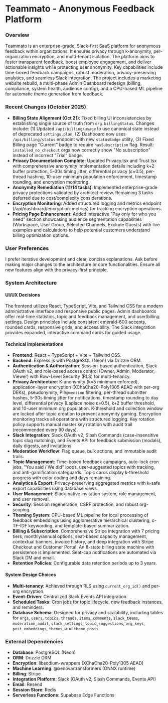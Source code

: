 # Teammato - Anonymous Feedback Platform

### Overview
Teammato is an enterprise-grade, Slack-first SaaS platform for anonymous feedback within organizations. It ensures privacy through k-anonymity, per-organization encryption, and multi-tenant isolation. The platform aims to foster transparent feedback, boost employee engagement, and deliver actionable insights while protecting user anonymity. Key capabilities include time-boxed feedback campaigns, robust moderation, privacy-preserving analytics, and seamless Slack integration. The project includes a marketing website rebuild, a multi-phase Admin Dashboard redesign (billing, compliance, system health, audience config), and a CPU-based ML pipeline for automatic theme generation from feedback.

### Recent Changes (October 2025)
- **Billing State Alignment (Oct 21)**: Fixed billing UI inconsistencies by establishing single source of truth from `org.billingStatus`. Changes include: (1) Updated `/api/billing/usage` to use canonical state instead of deprecated `settings.plan`, (2) Dashboard now uses `/api/billing/status` endpoint with new `statusBadge` utility, (3) Fixed Billing page "Current" badge to require `hasSubscription` flag. Result: `installed_no_checkout` orgs now correctly show "No subscription" instead of incorrect "Trial" badge.
- **Privacy Documentation Complete**: Updated Privacy.tsx and Trust.tsx with comprehensive anonymity implementation details including k+2 buffer protection, 5-30s timing jitter, differential privacy (ε=0.5), per-thread hashing, 10-user minimum population enforcement, timestamp rounding, and encryption monitoring.
- **Anonymity Remediation (11/14 tasks)**: Implemented enterprise-grade privacy protections validated by architect review. Remaining 3 tasks deferred due to cost/complexity considerations.
- **Encryption Monitoring**: Added structured logging and metrics endpoint (/api/dashboard/encryption-metrics) for tracking encryption operations.
- **Pricing Page Enhancement**: Added interactive "Pay only for who you need" section showcasing audience segmentation capabilities (Workspace, User Group, Selected Channels, Exclude Guests) with live examples and calculations to help potential customers understand billing optimization options.

### User Preferences
I prefer iterative development and clear, concise explanations. Ask before making major changes to the architecture or core functionalities. Ensure all new features align with the privacy-first principle.

### System Architecture

#### UI/UX Decisions
The frontend utilizes React, TypeScript, Vite, and Tailwind CSS for a modern administrative interface and responsive public pages. Admin dashboards offer real-time statistics, topic and feedback management, and user/billing settings. Design principles include consistent emerald-600 accents, rounded cards, responsive grids, and accessibility. The Slack integration provides expanded, interactive command cards for guided usage.

#### Technical Implementations
- **Frontend**: React + TypeScript + Vite + Tailwind CSS.
- **Backend**: Express.js with PostgreSQL (Neon) via Drizzle ORM.
- **Authentication & Authorization**: Session-based authentication, Slack OAuth v2, and role-based access control (Owner, Admin, Moderator, Viewer) with Row-Level Security (RLS) for multi-tenancy.
- **Privacy Architecture**: K-anonymity (k=5 minimum enforced), application-layer encryption (XChaCha20-Poly1305 AEAD with per-org DEKs), pseudonymity, PII/`@mention` filtering, per-thread submitter hashes, 5-30s timing jitter for notifications, timestamp rounding to day level, differential privacy (Laplace noise ε=0.5), k+2 buffer threshold, and 10-user minimum org population. K-threshold and collection window are locked after topic creation to prevent anonymity gaming. Encryption monitoring tracks all operations with structured logging. Key rotation policy supports manual master key rotation with audit trail (recommended every 90 days).
- **Slack Integration**: Slack OAuth v2, Slash Commands (case-insensitive topic slug matching), and Events API for feedback submission (modals), daily digests, and invitations.
- **Moderation Workflow**: Flag queue, bulk actions, and immutable audit trails.
- **Topic Management**: Time-boxed feedback campaigns, auto-lock cron jobs, "You said / We did" loops, user-suggested topics with tracking, and anti-gamification safeguards. Topic cards display k-threshold progress with color coding and days remaining.
- **Analytics & Export**: Privacy-preserving aggregated metrics with k-safe export capabilities using database views.
- **User Management**: Slack-native invitation system, role management, and user removal.
- **Security**: Session regeneration, CSRF protection, and robust org-scoping.
- **Theming System**: CPU-based ML pipeline for local processing of feedback embeddings using agglomerative hierarchical clustering, c-TF-IDF keywording, and template-based summarization.
- **Billing & Subscription**: Comprehensive Stripe integration with 7 pricing tiers, monthly/annual options, seat-based capacity management, contextual banners, invoice history, and deep integration with Stripe Checkout and Customer Portal. An 8-state billing state machine with persistence is implemented. Seat-cap notifications are automated via Slack DM and email.
- **Retention Policies**: Configurable data retention periods up to 3 years.

#### System Design Choices
- **Multi-tenancy**: Achieved through RLS using `current_org_id()` and per-org encryption.
- **Event-Driven**: Centralized Slack Events API integration.
- **Scheduled Tasks**: Cron jobs for topic lifecycle, new feedback instances, and reminders.
- **Database Schema**: Designed for privacy and scalability, including tables for `orgs`, `users`, `topics`, `threads`, `items`, `comments`, `slack_teams`, `moderation_audit`, `slack_settings`, `topic_suggestions`, `org_keys`, `post_embeddings`, `themes`, and `theme_posts`.

### External Dependencies

- **Database**: PostgreSQL (Neon)
- **ORM**: Drizzle ORM
- **Encryption**: libsodium-wrappers (XChaCha20-Poly1305 AEAD)
- **Machine Learning**: @xenova/transformers (ONNX runtime)
- **Billing**: Stripe
- **Integration Platform**: Slack (OAuth v2, Slash Commands, Events API)
- **Email**: Resend
- **Session Store**: Redis
- **Serverless Functions**: Supabase Edge Functions
